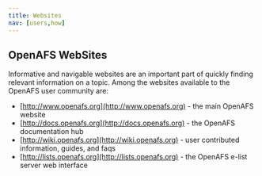 ```yaml
---
title: Websites
nav: [users,how]
---
```


## OpenAFS WebSites ##

Informative and navigable websites are an important part of quickly finding relevant information on a topic. Among the websites available to the OpenAFS user community are:

* [http://www.openafs.org](http://www.openafs.org) - the main OpenAFS website
* [http://docs.openafs.org](http://docs.openafs.org) - the OpenAFS documentation hub
* [http://wiki.openafs.org](http://wiki.openafs.org) - user contributed information, guides, and faqs
* [http://lists.openafs.org](http://lists.openafs.org) - the OpenAFS e-list server web interface

